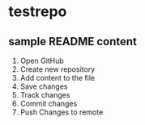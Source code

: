 # testrepo

## sample README content

1. Open GitHub
2. Create new repository
3. Add content to the file
4. Save changes
5. Track changes
6. Commit changes
7. Push Changes to remote

